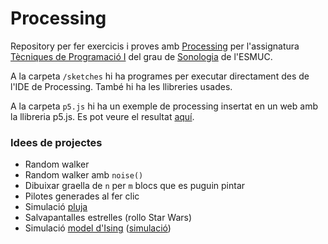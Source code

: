 # Processing

Repository per fer exercicis i proves amb [Processing](https://processing.org/) per l'assignatura [Tècniques de Programació I](https://www.esmuc.cat/wp-content/uploads/2021/12/Tecniques-de-programacio-I.pdf) del grau de [Sonologia](https://www.esmuc.cat/estudis/grau/sonologia/sonologia/) de l'ESMUC.

A la carpeta `/sketches` hi ha programes per executar directament des de l'IDE de Processing. També hi ha les llibreries usades.

A la carpeta `p5.js` hi ha un exemple de processing insertat en un web amb la llibreria p5.js. Es pot veure el resultat [aquí](https://stratocastero.github.io/Processing/p5.js/).

### Idees de projectes

- Random walker
- Random walker amb `noise()`
- Dibuixar graella de `n` per `m` blocs que es puguin pintar
- Pilotes generades al fer clic
- Simulació [pluja](https://www.youtube.com/watch?v=KkyIDI6rQJI)
- Salvapantalles estrelles (rollo Star Wars)
- Simulació [model d'Ising](https://physics.weber.edu/schroeder/software/demos/isingmodel.html) ([simulació](https://physics.weber.edu/schroeder/software/demos/isingmodel.html))
